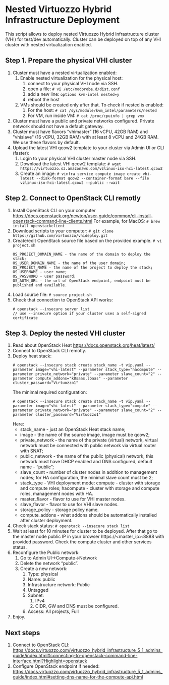# Nested Virtuozzo Hybrid Infrastructure Deployment

This script allows to deploy nested Virtuozzo Hybrid Infrastructure cluster (VHI) for test/dev automatically. Cluster can be deployed on top of any VHI cluster with nested virtualization enabled.  

## Step 1. Prepare the physical VHI cluster
1. Cluster must have a nested virtualization enabled:
    1. Enable nested virtualization for the physical host:
        1. connect to your physical VHI node via SSH.
        2. open a file: 
        `# vi /etc/modprobe.d/dist.conf`
        4. add a new line: `options kvm-intel nested=y`
        5. reboot the host
    2. VMs should be created only after that. To check if nested is enabled:
        1. For the host: `# cat /sys/module/kvm_intel/parameters/nested`
        2. For VM, run inside VM: `# cat /proc/cpuinfo | grep vmx`
2. Cluster must have a public and private networks configured. Private network should not have a default gateway.
3. Cluster must have flavors “vhimaster” (16 vCPU, 42GB RAM) and "vhislave" (16 vCPU, 32GB RAM) with at least 8 vCPU and 24GB RAM. We use these flavors by default.
4. Upload the latest VHI qcow2 template to your cluster via Admin UI or CLI (faster):
    1. Login to your physical VHI cluster master node via SSH.
    2. Download the latest VHI qcow2 template:
    `# wget https://virtuozzo.s3.amazonaws.com/vzlinux-iso-hci-latest.qcow2`
    3. Create an image:
    `# vinfra service compute image create vhi-latest --disk-format qcow2 --container-format bare --file vzlinux-iso-hci-latest.qcow2 --public --wait`

## Step 2. Connect to OpenStack CLI remotly
1. Install OpenStack CLI on your computer https://docs.openstack.org/newton/user-guide/common/cli-install-openstack-command-line-clients.html For example, for MacOS: `# brew install openstackclient`
2. Download scripts to your computer:
    `# git clone https://github.com/virtuozzo/vhideploy.git`
3. Create/edit OpenStack source file based on the provided example.
    `# vi project.sh`
    ```
    OS_PROJECT_DOMAIN_NAME - the name of the domain to deploy the stack;
    OS_USER_DOMAIN_NAME - the name of the user domain;
    OS_PROJECT_NAME - the name of the project to deploy the stack;
    OS_USERNAME - user name;
    OS_PASSWORD - user password;
    OS_AUTH_URL - the url of OpenStack endpoint, endpoint must be published and available.
    ```
4. Load source file:
    `# source project.sh`
5. Check that connection to OpenStack API works:
    ```
    # openstack --insecure server list
    // use --insecure option if your cluster uses a self-signed certificate
    ```

## Step 3. Deploy the nested VHI cluster
1. Read about OpenStack Heat https://docs.openstack.org/heat/latest/
2. Connect to OpenStack CLI remotly.
3. Deploy heat stack:
    ```
    # openstack --insecure stack create stack_name -t vip.yaml --parameter image="vhi-latest" --parameter stack_type="hacompute" --parameter private_network="private" --parameter slave_count="2" --parameter compute_addons="k8saas,lbaas" --parameter cluster_password="Virtuozzo1"
    ```
    The minimal required configuration:
    ```
    # openstack --insecure stack create stack_name -t vip.yaml --parameter image="vhi-latest" --parameter stack_type="compute" --parameter private_network="private" --parameter slave_count="2" --parameter cluster_password="Virtuozzo1"
    ```
    Here:
    - stack_name - just an OpenStack Heat stack name;
    - image - the name of the source image, image must be qcow2;
    - private_network - the name of the private (virtual) network, virtual network must be connected with public network via virtual router with SNAT;
    - public_network - the name of the public (physical) network, this network must have DHCP enabled and DNS configured, default name - “public”;
    - slave_count - number of cluster nodes in addition to management nodes; for HA configuration, the minimal slave count must be 2;
    - stack_type - VHI deployment mode: compute - cluster with storage and compute roles; hacompute - cluster with storage and compute roles, management nodes with HA.
    - master_flavor - flavor to use for VHI master nodes.
    - slave_flavor - flavor to use for VHI slave nodes.
    - storage_policy - storage policy name.
    - compute_addons - what addons should be automatically installed after cluster deployment.
4. Check stack status: `# openstack --insecure stack list`
5. Wait at least for 10 minutes for cluster to be deployed. After that go to the master node public IP in your browser https://<master_ip>:8888 with provided password. Check the compute cluster and other services status.
6. Reconfigure the Public network:
    1. Go to Admin UI→Compute→Network
    2. Delete the network “public”.
    3. Create a new network:
        1. Type: physical
        2. Name: public
        3. Infrastructure network: Public
        4. Untagged
        5. Subnet:
            1. IPv4
            2. CIDR, GW and DNS must be configured.
        6. Access: All projects, Full
7. Enjoy.

## Next steps
1. Connect to OpenStack CLI:  https://docs.virtuozzo.com/virtuozzo_hybrid_infrastructure_5_1_admins_guide/index.html#connecting-to-openstack-command-line-interface.html?Highlight=openstack
2. Configure OpenStack endpoint if needed: https://docs.virtuozzo.com/virtuozzo_hybrid_infrastructure_5_1_admins_guide/index.html#setting-dns-name-for-the-compute-api.html
